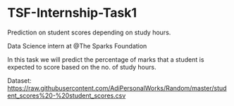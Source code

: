# TSF-Internship-Task1
Prediction on student scores depending on study hours.

Data Science intern at @The Sparks Foundation

In this task we will predict the percentage of marks that a student is expected to score based on the no. of study hours.

Dataset: https://raw.githubusercontent.com/AdiPersonalWorks/Random/master/student_scores%20-%20student_scores.csv

